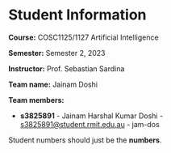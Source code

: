 # Student Information

**Course:** COSC1125/1127 Artificial Intelligence

**Semester:** Semester 2, 2023

**Instructor:** Prof. Sebastian Sardina

**Team name:** Jainam Doshi

**Team members:**

* **s3825891** - Jainam Harshal Kumar Doshi - s3825891@student.rmit.edu.au - jam-dos

Student numbers should just be the **numbers**.
